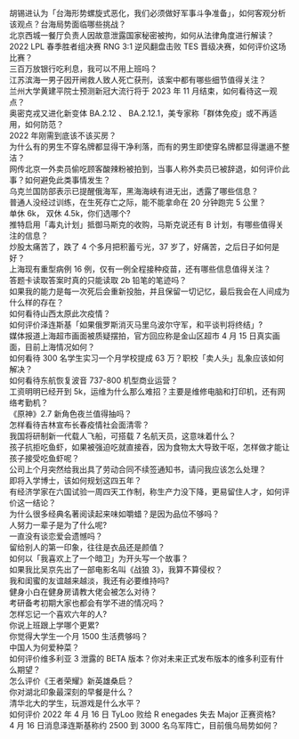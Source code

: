 胡锡进认为「台海形势螺旋式恶化，我们必须做好军事斗争准备」，如何客观分析该观点？台海局势面临哪些挑战？  
北京西城一餐厅负责人因故意泄露国家秘密被拘，如何从法律角度进行解读？  
2022 LPL 春季胜者组决赛 RNG 3:1 逆风翻盘击败 TES 晋级决赛，如何评价这场比赛？  
三百万放银行吃利息，我可以不用上班吗？  
江苏滨海一男子因开闸救人致人死亡获刑，该案中都有哪些细节值得关注？  
兰州大学黄建平院士预测新冠大流行将于 2023 年 11 月结束，如何看待这一观点？  
奥密克戎又进化新变体 BA.2.12 、 BA.2.12.1，美专家称「群体免疫」或不再适用，如何防范？  
2022 年刚需到底该不该买房？  
为什么有的男生不穿名牌都显得干净利落，而有的男生即使穿名牌都显得邋遢不整洁？  
网传北京一外卖员偷吃顾客酸辣粉被拍到，当事人称外卖员已被辞退，如何评价此事？如何避免此类事情发生？  
乌克兰国防部表示已提醒俄海军，黑海海峡有进无出，透露了哪些信息？  
普通人没经过训练，在生死存亡之际，能不能拿命在 20 分钟跑完 5 公里？  
单休 6k， 双休 4.5k，你们选哪个?  
推特启用「毒丸计划」抵御马斯克的收购，马斯克说还有 B 计划，有哪些值得关注的信息？  
炒股太痛苦了，跌了 4 个多月把积蓄亏光，37 岁了，好痛苦，之后日子如何是好？  
上海现有重型病例 16 例，仅有一例全程接种疫苗，还有哪些信息值得关注？  
答题卡读取答案时真的只能读取 2b 铅笔的笔迹吗？  
如果我的能力是每一次死后会重新投胎，并且保留一切记忆，最后我会在人间成为什么样的存在？  
如何看待山西太原此次疫情？  
如何评价泽连斯基「如果俄罗斯消灭马里乌波尔守军，和平谈判将终结」?  
媒体报道上海超市画面被质疑摆拍，官方回应称是金山区超市 4 月 15 日真实画面，目前上海情况如何？  
如何看待 300 名学生实习一个月学校提成 63 万？职校「卖人头」乱象应该如何解决？  
如何看待东航恢复波音 737-800 机型商业运营？  
工资明明已经开到 5k，运维为什么那么难招？主要是维修电脑和打印机，还有网络考勤机？  
《原神》2.7 新角色夜兰值得抽吗？  
怎样看待吉林宣布长春疫情社会面清零？  
我国将研制新一代载人飞船，可搭载 7 名航天员，这意味着什么？  
孩子抗拒吃鱼虾，如果被强迫吃就直接吞，因为食物太大导致干呕，怎样做才能让孩子接受吃鱼虾呢？  
公司上个月突然给我出具了劳动合同不续签通知书，请问我应该怎么处理？  
即将入学博士，该如何规划这四五年？  
有经济学家在六国试验一周四天工作制，称生产力没下降，更易留住人才，如何评价这一结论？  
为什么很多经典名著阅读起来味如嚼蜡？是因为品位不够吗？  
人努力一辈子是为了什么呢?  
一直没有谈恋爱会遗憾吗？  
留给别人的第一印象，往往是衣品还是颜值？  
如何以「我喜欢上了一个暗卫」为开头写一个故事？  
如果我比吴京先出了一部电影名叫《战狼 3》，我算不算侵权？  
我和闺蜜的友谊越来越淡，我还有必要维持吗?  
健身小白在健身房请教大佬会被怎么对待？  
考研备考初期大家也都会有学不进的情况吗？  
怎样忘记一个喜欢六年的人?  
你说上班跟上学哪个更累?  
你觉得大学生一个月 1500 生活费够吗？  
中国人为何爱种菜？  
如何评价维多利亚 3 泄露的 BETA 版本？你对未来正式发布版本的维多利亚有什么期望？  
怎么评价《王者荣耀》新英雄桑启？  
你对湖北印象最深刻的早餐是什么？  
清华北大的学生，玩游戏是什么水平？  
如何评价 2022 年 4 月 16 日 TyLoo 败给 R enegades 失去 Major 正赛资格?  
4 月 16 日消息泽连斯基称约 2500 到 3000 名乌军阵亡，目前俄乌局势如何？  
